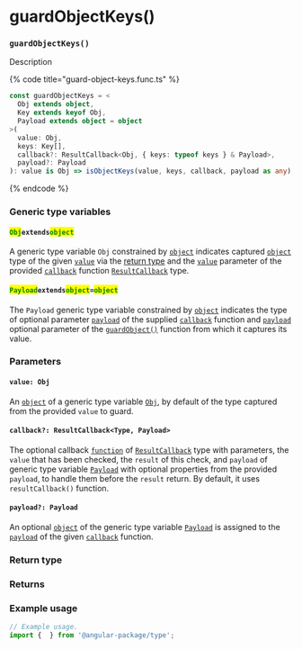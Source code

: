 # guardObjectKeys()

### `guardObjectKeys()`

Description

{% code title="guard-object-keys.func.ts" %}
```typescript
const guardObjectKeys = <
  Obj extends object,
  Key extends keyof Obj,
  Payload extends object = object
>(
  value: Obj,
  keys: Key[],
  callback?: ResultCallback<Obj, { keys: typeof keys } & Payload>,
  payload?: Payload
): value is Obj => isObjectKeys(value, keys, callback, payload as any);
```
{% endcode %}

### Generic type variables

#### <mark style="color:green;">**`Obj`**</mark>**`extends`**<mark style="color:green;">**`object`**</mark>

A generic type variable `Obj` constrained by [`object`](https://developer.mozilla.org/en-US/docs/Web/JavaScript/Reference/Global\_Objects/Object) indicates captured [`object`](https://developer.mozilla.org/en-US/docs/Web/JavaScript/Reference/Global\_Objects/Object) type of the given [`value`](guardobjectkeys.md#value-type) via the [return type](guardobjectkeys.md#return-type) and the [`value`](../types/resultcallback.md#value-value) parameter of the provided [`callback`](guardobjectkeys.md#callback-resultcallback-less-than-bigint-payload-greater-than) function [`ResultCallback`](../types/resultcallback.md) type.

#### <mark style="color:green;">**`Payload`**</mark>**`extends`**<mark style="color:green;">**`object`**</mark>**`=`**<mark style="color:green;">**`object`**</mark>

The `Payload` generic type variable constrained by [`object`](https://www.typescriptlang.org/docs/handbook/basic-types.html#object) indicates the type of optional parameter [`payload`](../types/resultcallback.md#payload-payload) of the supplied [`callback`](guardobjectkeys.md#callback-resultcallback-less-than-type-payload-greater-than) function and [`payload`](guardobjectkeys.md#payload-payload) optional parameter of the [`guardObject()`](guardobjectkeys.md#guardobject) function from which it captures its value.

### Parameters

#### `value: Obj`

An [`object`](https://developer.mozilla.org/en-US/docs/Web/JavaScript/Reference/Global\_Objects/Object) of a generic type variable [`Obj`](guardobjectkeys.md#objextendsobject), by default of the type captured from the provided `value` to guard.

#### `callback?: ResultCallback<Type, Payload>`

The optional callback [`function`](https://developer.mozilla.org/en-US/docs/Web/JavaScript/Guide/Functions) of [`ResultCallback`](../types/resultcallback.md) type with parameters, the `value` that has been checked, the `result` of this check, and `payload` of generic type variable [`Payload`](guardobjectkeys.md#payloadextendsobject-object) with optional properties from the provided `payload`, to handle them before the `result` return. By default, it uses `resultCallback()` function.

#### `payload?: Payload`

An optional [`object`](https://developer.mozilla.org/en-US/docs/Web/JavaScript/Reference/Global\_Objects/Object) of the generic type variable [`Payload`](guardobjectkeys.md#payloadextendsobject-object) is assigned to the [`payload`](../types/resultcallback.md#payload-payload) of the given [`callback`](guardobjectkeys.md#callback-resultcallback-less-than-bigint-payload-greater-than) function.

###

### Return type

### Returns

### Example usage

```typescript
// Example usage.
import {  } from '@angular-package/type';


```

